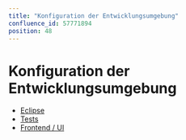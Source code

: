 ```yaml
---
title: "Konfiguration der Entwicklungsumgebung"
confluence_id: 57771894
position: 48
---
```

# Konfiguration der Entwicklungsumgebung


- [Eclipse](/Guide_du_développeur/Configuration_de_l_environnement_de_développement/Eclipse/)
- [Tests](/Guide_du_développeur/Configuration_de_l_environnement_de_développement/Tests/)
- [Frontend / UI](/Guide_du_développeur/Configuration_de_l_environnement_de_développement/Frontend_UI/)



